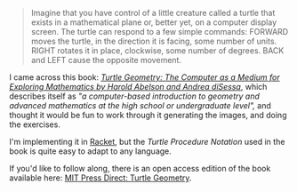 > Imagine that you have control of a little creature called a turtle that exists in a mathematical plane or, better yet, on a computer display screen. The turtle can respond to a few simple commands: FORWARD moves the turtle, in the direction it is facing, some number of units. RIGHT rotates it in place, clockwise, some number of degrees. BACK and LEFT cause the opposite movement.

I came across this book: *[Turtle Geometry: The Computer as a Medium for Exploring Mathematics by Harold Abelson and Andrea diSessa](https://en.wikipedia.org/wiki/Turtle_Geometry)*, which describes itself as *"a computer-based introduction to geometry and advanced mathematics at the high school or undergraduate level",* and thought it would be fun to work through it generating the images, and doing the exercises.

I'm implementing it in [Racket](https://racket-lange.org), but the *Turtle Procedure Notation* used in the book is quite easy to adapt to any language.

If you'd like to follow along, there is an open access edition of the book available here: [MIT Press Direct: Turtle Geometry](https://direct.mit.edu/books/oa-monograph/4663/Turtle-GeometryThe-Computer-as-a-Medium-for).
